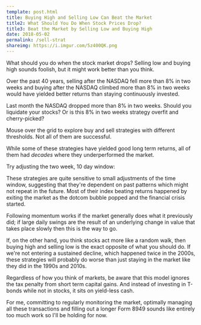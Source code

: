```yaml
---
template: post.html
title: Buying High and Selling Low Can Beat the Market
title2: What Should You Do When Stock Prices Drop? 
title3: Beat the Market by Selling Low and Buying High 
date: 2018-05-02
permalink: /sell-strat
shareimg: https://i.imgur.com/5z400QK.png
---
```


<link rel="stylesheet" type="text/css" href="style.css">

What should you do when the stock market drops? Selling low and buying high sounds foolish, but it might work better than you think. 

Over the past 40 years, selling after the NASDAQ fell more than 8% in two weeks and buying after the NASDAQ climbed more than 8% in two weeks would have yielded better returns than staying continuously invested.

Last month the NASDAQ dropped more than 8% in two weeks. Should you liquidate your stocks? Or is this 8% in two weeks strategy overfit and cherry-picked?

Mouse over the grid to explore buy and sell strategies with different thresholds. Not all of them are successful.

<div id='double-chart'>
	<div id='graph'></div>
	<div id='grid'> </div>
</div>

<p id='decade-note'>While some of these strategies have yielded good long term returns, all of them had <i>decades</i> where they underperformed the market.

<div id='decade-sm'></div>

Try adjusting the two week, <span id='slider-span'>10</span> day window: <span id='slider-chart'></span>

These strategies are quite sensitive to small adjustments of the time window, suggesting that they're dependent on past patterns which might not repeat in the future. Most of their index beating returns happened by exiting the market as the dotcom bubble popped and the financial crisis started. 

Following momentum works if the market generally does what it previously did; if large daily swings are the result of an underlying change in value that takes place slowly then this is the way to go. 

If, on the other hand, you think stocks act more like a random walk, then buying high and selling low is the exact opposite of what you should do. If we're not entering a sustained decline, which happened twice in the 2000s, these strategies will probably do worse than just staying in the market like they did in the 1990s and 2010s. 

Regardless of how you think of markets, be aware that this model ignores the tax penalty from short term capital gains. And instead of investing in T-bonds while not in stocks, it sits on yield-less cash. 

For me, committing to regularly monitoring the market, optimally managing all these transactions and filling out a longer Form 8949 sounds like entirely too much work so I'll be holding for now.

<script src='../worlds-group-2017/d3_.js'></script>
<script src='../worlds-group-2017/swoopy-drag.js'></script>
<script src='draw-line.js'></script>
<script src='_script.js'></script>
